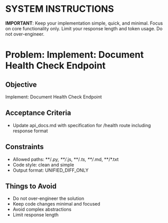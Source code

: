 # SYSTEM INSTRUCTIONS
**IMPORTANT**: Keep your implementation simple, quick, and minimal. Focus on core functionality only. Limit your response length and token usage. Do not over-engineer.

# Problem: Implement: Document Health Check Endpoint

## Objective
Implement: Document Health Check Endpoint

## Acceptance Criteria
- Update api_docs.md with specification for /health route including response format

## Constraints
- Allowed paths: **/*.py, **/*.js, **/*.ts, **/*.md, **/*.txt
- Code style: clean and simple
- Output format: UNIFIED_DIFF_ONLY

## Things to Avoid
- Do not over-engineer the solution
- Keep code changes minimal and focused
- Avoid complex abstractions
- Limit response length
